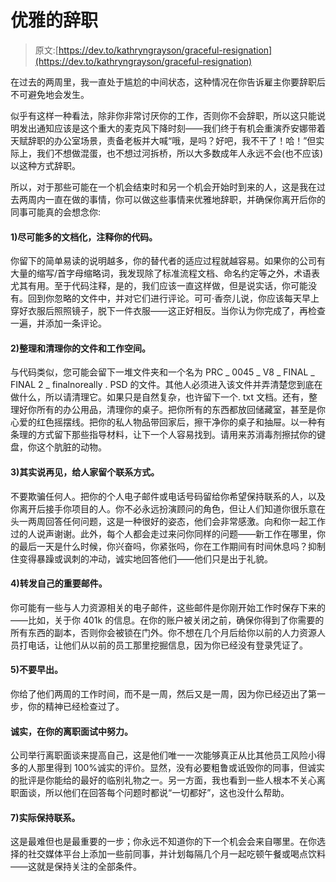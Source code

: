 # 优雅的辞职

> 原文:[https://dev.to/kathryngrayson/graceful-resignation](https://dev.to/kathryngrayson/graceful-resignation)

在过去的两周里，我一直处于尴尬的中间状态，这种情况在你告诉雇主你要辞职后不可避免地会发生。

似乎有这样一种看法，除非你非常讨厌你的工作，否则你不会辞职，所以这只能说明发出通知应该是这个重大的麦克风下降时刻——我们终于有机会重演乔安娜带着天赋辞职的办公室场景，责备老板并大喊“哦，是吗？好吧，我不干了！哈！”但实际上，我们不想做混蛋，也不想过河拆桥，所以大多数成年人永远不会(也不应该)以这种方式辞职。

所以，对于那些可能在一个机会结束时和另一个机会开始时到来的人，这是我在过去两周内一直在做的事情，你可以做这些事情来优雅地辞职，并确保你离开后你的同事可能真的会想念你:

#### [](#1-document-as-much-as-possible-and-comment-your-code)1)尽可能多的文档化，注释你的代码。

你留下的简单易读的说明越多，你的替代者的适应过程就越容易。如果你的公司有大量的缩写/首字母缩略词，我发现除了标准流程文档、命名约定等之外，术语表尤其有用。至于代码注释，是的，我们应该一直这样做，但是说实话，你可能没有。回到你忽略的文件中，并对它们进行评论。可可·香奈儿说，你应该每天早上穿好衣服后照照镜子，脱下一件衣服——这正好相反。当你认为你完成了，再检查一遍，并添加一条评论。

#### [](#2-organize-and-clean-up-your-files-and-workspace)2)整理和清理你的文件和工作空间。

与代码类似，您可能会留下一堆文件夹和一个名为 PRC _ 0045 _ V8 _ FINAL _ FINAL 2 _ finalnoreally . PSD 的文件。其他人必须进入该文件并弄清楚您到底在做什么，所以请清理它。如果只是自然复杂，也许留下一个. txt 文档。还有，整理好你所有的办公用品，清理你的桌子。把你所有的东西都放回储藏室，甚至是你心爱的红色摇摆线。把你的私人物品带回家后，擦干净你的桌子和抽屉。以一种有条理的方式留下那些指导材料，让下一个人容易找到。请用来苏消毒剂擦拭你的键盘，你这个肮脏的动物。

#### [](#3-actually-say-goodbye-and-leave-people-with-a-way-to-contact-you)3)其实说再见，给人家留个联系方式。

不要欺骗任何人。把你的个人电子邮件或电话号码留给你希望保持联系的人，以及你离开后接手你项目的人。你不必永远扮演顾问的角色，但让人们知道你很乐意在头一两周回答任何问题，这是一种很好的姿态，他们会非常感激。向和你一起工作过的人说声谢谢。此外，每个人都会走过来问你同样的问题——新工作在哪里，你的最后一天是什么时候，你兴奋吗，你紧张吗，你在工作期间有时间休息吗？抑制住变得暴躁或讽刺的冲动，诚实地回答他们——他们只是出于礼貌。

#### 4)转发自己的重要邮件。

你可能有一些与人力资源相关的电子邮件，这些邮件是你刚开始工作时保存下来的——比如，关于你 401k 的信息。在你的账户被关闭之前，确保你得到了你需要的所有东西的副本，否则你会被锁在门外。你不想在几个月后给你以前的人力资源人员打电话，让他们从以前的员工那里挖掘信息，因为你已经没有登录凭证了。

#### [](#5-dont-tap-out-early)5)不要早出。

你给了他们两周的工作时间，而不是一周，然后又是一周，因为你已经迈出了第一步，你的精神已经检查过了。

#### 诚实，在你的离职面试中努力。

公司举行离职面谈来提高自己，这是他们唯一一次能够真正从比其他员工风险小得多的人那里得到 100%诚实的评价。显然，没有必要粗鲁或诋毁你的同事，但诚实的批评是你能给的最好的临别礼物之一。另一方面，我也看到一些人根本不关心离职面谈，所以他们在回答每个问题时都说“一切都好”，这也没什么帮助。

#### [](#7-actually-stay-in-touch)7)实际保持联系。

这是最难但也是最重要的一步；你永远不知道你的下一个机会会来自哪里。在你选择的社交媒体平台上添加一些前同事，并计划每隔几个月一起吃顿午餐或喝点饮料——这就是保持关注的全部条件。